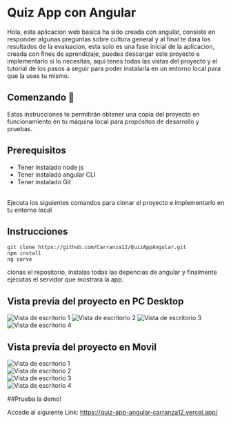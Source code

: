 # Quiz App con Angular

Hola, esta aplicacion web basica ha sido creada con angular, consiste en responder algunas preguntas sobre cultura general y al final te dara los resultados de la evaluacion, esta solo es una fase inicial de la aplicacion, creada con fines de aprendizaje, puedes descargar este proyecto e implementarlo si lo necesitas, aqui tenes todas las vistas del proyecto y el tutorial de los pasos a seguir para poder instalarla en un entorno local para que la uses tu mismo.
<br/>


## Comenzando 🚀
Estas instrucciones te permitirán obtener una copia del proyecto en funcionamiento en tu máquina local para propósitos de desarrollo y pruebas.
<br/>

## Prerequisitos
- Tener instalado node js 
- Tener instalado angular CLI
- Tener instalado Git
<br/>
Ejecuta los siguientes comandos para clonar el proyecto e implementarlo en tu entorno local

## Instrucciones
```
git clone https://github.com/Carranza12/QuizAppAngular.git
npm install
ng serve
```


clonas el repositorio, instalas todas las depencias de angular y finalmente ejecutas el servidor que mostrara la app.

## Vista previa del proyecto en PC Desktop
![Vista de escritorio 1 ](https://github.com/Carranza12/QuizAppAngular/blob/develop/src/assets/screenshots/pc1.PNG)
![Vista de escritorio 2 ](https://github.com/Carranza12/QuizAppAngular/blob/develop/src/assets/screenshots/pc2.PNG)
![Vista de escritorio 3 ](https://github.com/Carranza12/QuizAppAngular/blob/develop/src/assets/screenshots/pc3.PNG)
![Vista de escritorio 4 ](https://github.com/Carranza12/QuizAppAngular/blob/develop/src/assets/screenshots/pc4.PNG)

## Vista previa del proyecto en Movil 

![Vista de escritorio 1 ](https://github.com/Carranza12/QuizAppAngular/blob/develop/src/assets/screenshots/movil1.PNG)<br/>
![Vista de escritorio 2 ](https://github.com/Carranza12/QuizAppAngular/blob/develop/src/assets/screenshots/movil2.PNG) <br/>
![Vista de escritorio 3 ](https://github.com/Carranza12/QuizAppAngular/blob/develop/src/assets/screenshots/movil3.PNG) <br/>
![Vista de escritorio 4 ](https://github.com/Carranza12/QuizAppAngular/blob/develop/src/assets/screenshots/movil4.PNG)

##Prueba la demo!

Accede al siguiente Link: https://quiz-app-angular-carranza12.vercel.app/

